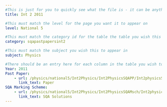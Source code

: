 ```yaml
---
#This is just for you to quickly see what the file is - it can be anything you want
title: Int 2 2011

#This must match the level for the page you want it to appear on
level: National 5

#This must match the category id for the table the table you wish this to appear in
category: sqapastpapersint2

#This must match the subject you wish this to appear in
subject: Physics

#There should be an entry here for each column in the table you wish to populate:
Year: 2011
Past Paper:
    - url: /physics/national5/Int2Physics/Int2PhysicsSQAPP/Int2physicsSQApp2011.pdf
      link_text: Paper
SQA Marking Scheme:
    - url: /physics/national5/Int2Physics/Int2PhysicsSQAMsch/Int2physicsSQAmsch2011.pdf
      link_text: SQA Solutions
---
```


